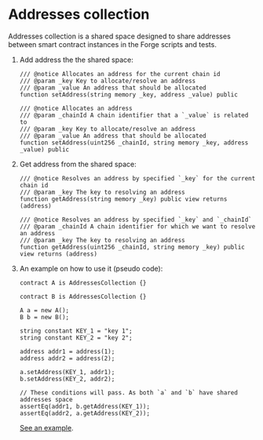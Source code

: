 # Addresses collection

Addresses collection is a shared space designed to share addresses between smart contract instances in the Forge scripts and tests.

1. Add address the the shared space:
    ```solidity
    /// @notice Allocates an address for the current chain id
    /// @param _key Key to allocate/resolve an address
    /// @param _value An address that should be allocated
    function setAddress(string memory _key, address _value) public

    /// @notice Allocates an address
    /// @param _chainId A chain identifier that a `_value` is related to 
    /// @param _key Key to allocate/resolve an address
    /// @param _value An address that should be allocated
    function setAddress(uint256 _chainId, string memory _key, address _value) public
    ```

1. Get address from the shared space:
    ```solidity
    /// @notice Resolves an address by specified `_key` for the current chain id
    /// @param _key The key to resolving an address
    function getAddress(string memory _key) public view returns (address)

    /// @notice Resolves an address by specified `_key` and `_chainId`
    /// @param _chainId A chain identifier for which we want to resolve an address
    /// @param _key The key to resolving an address
    function getAddress(uint256 _chainId, string memory _key) public view returns (address)
    ```

1. An example on how to use it (pseudo code):
    ```solidity
    contract A is AddressesCollection {}

    contract B is AddressesCollection {}

    A a = new A();
    B b = new B();

    string constant KEY_1 = "key 1";
    string constant KEY_2 = "key 2";

    address addr1 = address(1);
    address addr2 = address(2);

    a.setAddress(KEY_1, addr1);
    b.setAddress(KEY_2, addr2);

    // These conditions will pass. As both `a` and `b` have shared addresses space
    assertEq(addr1, b.getAddress(KEY_1));
    assertEq(addr2, a.getAddress(KEY_2));
    ```
    [See an example](./../test/addresses/AddressesCollectionTest.sol).

